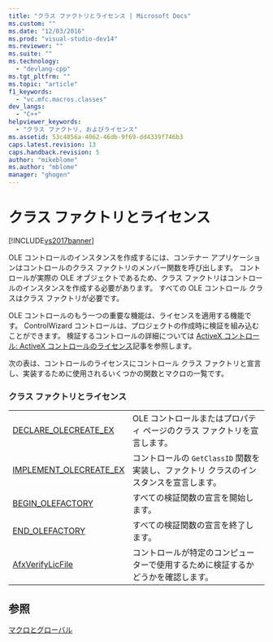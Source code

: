 ```yaml
---
title: "クラス ファクトリとライセンス | Microsoft Docs"
ms.custom: ""
ms.date: "12/03/2016"
ms.prod: "visual-studio-dev14"
ms.reviewer: ""
ms.suite: ""
ms.technology: 
  - "devlang-cpp"
ms.tgt_pltfrm: ""
ms.topic: "article"
f1_keywords: 
  - "vc.mfc.macros.classes"
dev_langs: 
  - "C++"
helpviewer_keywords: 
  - "クラス ファクトリ, およびライセンス"
ms.assetid: 53c4856a-4062-46db-9f69-dd4339f746b3
caps.latest.revision: 13
caps.handback.revision: 5
author: "mikeblome"
ms.author: "mblome"
manager: "ghogen"
---
```

# クラス ファクトリとライセンス
[!INCLUDE[vs2017banner](../../assembler/inline/includes/vs2017banner.md)]

OLE コントロールのインスタンスを作成するには、コンテナー アプリケーションはコントロールのクラス ファクトリのメンバー関数を呼び出します。  コントロールが実際の OLE オブジェクトであるため、クラス ファクトリはコントロールのインスタンスを作成する必要があります。  すべての OLE コントロール クラスはクラス ファクトリが必要です。  
  
 OLE コントロールのもう一つの重要な機能は、ライセンスを適用する機能です。  ControlWizard コントロールは、プロジェクトの作成時に検証を組み込むことができます。  検証するコントロールの詳細については [ActiveX コントロール: ActiveX コントロールのライセンス](../../mfc/mfc-activex-controls-licensing-an-activex-control.md)記事を参照します。  
  
 次の表は、コントロールのライセンスにコントロール クラス ファクトリと宣言し、実装するために使用されるいくつかの関数とマクロの一覧です。  
  
### クラス ファクトリとライセンス  
  
|||  
|-|-|  
|[DECLARE\_OLECREATE\_EX](../Topic/DECLARE_OLECREATE_EX.md)|OLE コントロールまたはプロパティ ページのクラス ファクトリを宣言します。|  
|[IMPLEMENT\_OLECREATE\_EX](../Topic/IMPLEMENT_OLECREATE_EX.md)|コントロールの `GetClassID` 関数を実装し、ファクトリ クラスのインスタンスを宣言します。|  
|[BEGIN\_OLEFACTORY](../Topic/BEGIN_OLEFACTORY.md)|すべての検証関数の宣言を開始します。|  
|[END\_OLEFACTORY](../Topic/END_OLEFACTORY.md)|すべての検証関数の宣言を終了します。|  
|[AfxVerifyLicFile](../Topic/AfxVerifyLicFile.md)|コントロールが特定のコンピューターで使用するために検証するかどうかを確認します。|  
  
## 参照  
 [マクロとグローバル](../../mfc/reference/mfc-macros-and-globals.md)